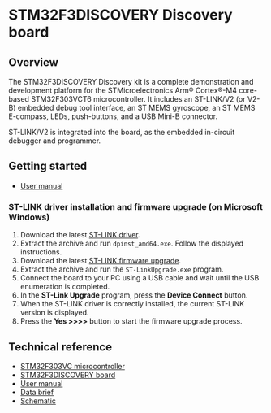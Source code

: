 # STM32F3DISCOVERY Discovery board

## Overview

The STM32F3DISCOVERY Discovery kit is a complete demonstration and development platform for the STMicroelectronics Arm® Cortex®-M4 core-based STM32F303VCT6 microcontroller. It includes an ST-LINK/V2 (or V2-B) embedded debug tool interface, an ST MEMS gyroscope, an ST MEMS E-compass, LEDs, push-buttons, and a USB Mini-B connector.

ST-LINK/V2 is integrated into the board, as the embedded in-circuit debugger and programmer.

## Getting started

- [User manual](https://www.st.com/resource/en/user_manual/um1570-discovery-kit-with-stm32f303vc-mcu-stmicroelectronics.pdf)

### ST-LINK driver installation and firmware upgrade (on Microsoft Windows)

1. Download the latest [ST-LINK driver](https://www.st.com/en/development-tools/stsw-link009.html).
2. Extract the archive and run `dpinst_amd64.exe`. Follow the displayed instructions.
3. Download the latest [ST-LINK firmware upgrade](https://www.st.com/en/development-tools/stsw-link007.html).
4. Extract the archive and run the `ST-LinkUpgrade.exe` program.
5. Connect the board to your PC using a USB cable and wait until the USB enumeration is completed.
6. In the **ST-Link Upgrade** program, press the **Device Connect** button.
7. When the ST-LINK driver is correctly installed, the current ST-LINK version is displayed.
8. Press the **Yes >>>>** button to start the firmware upgrade process.

## Technical reference

- [STM32F303VC microcontroller](https://www.st.com/en/microcontrollers-microprocessors/stm32f303vc.html)
- [STM32F3DISCOVERY board](https://www.st.com/en/evaluation-tools/stm32f3discovery.html)
- [User manual](https://www.st.com/resource/en/user_manual/um1570-discovery-kit-with-stm32f303vc-mcu-stmicroelectronics.pdf)
- [Data brief](https://www.st.com/resource/en/data_brief/stm32f3discovery.pdf)
- [Schematic](https://www.st.com/resource/en/schematic_pack/mb1035-f303c-c01_schematic.pdf)
